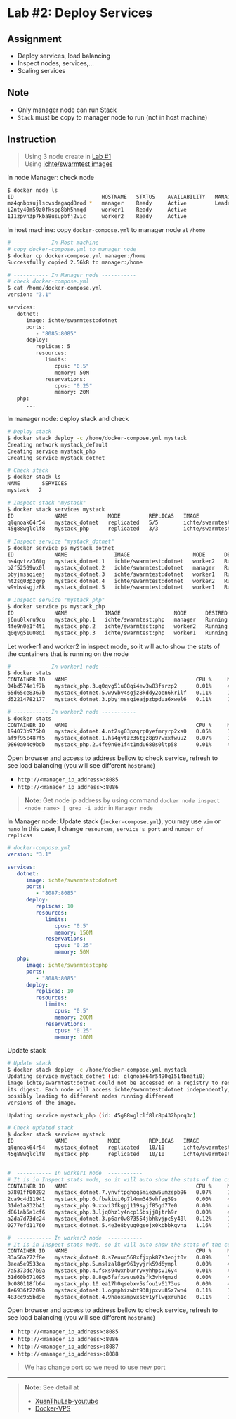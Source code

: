 # Lab #2: Deploy Services

## Assignment

-  Deploy services, load balancing
-  Inspect nodes, services,...
-  Scaling services

## Note

-  Only manager node can run Stack
-  `Stack` must be copy to manager node to run (not in host machine)

## Instruction

> Using 3 node create in [Lab #1](../Lab%20%231%3A%20Init%20and%20Manage%20Docker%20Swarm/)  
>  Using [ichte/swarmtest images](https://hub.docker.com/r/ichte/swarmtest/tags)

In node Manager: check node

```sh
$ docker node ls
ID                            HOSTNAME   STATUS    AVAILABILITY   MANAGER STATUS   ENGINE VERSION
mz4qnbpsujlscvsdagaqd8rod *   manager    Ready     Active         Leader           24.0.2
i2nty40m59z0fkspp8bh5hmqd     worker1    Ready     Active                          24.0.2
111zpvn3p7kba8usupbfj2vic     worker2    Ready     Active                          24.0.2
```

In host machine: copy `docker-compose.yml` to manager node at `/home`

```sh
# ----------- In Host machine -----------
# copy docker-compose.yml to manager node
$ docker cp docker-compose.yml manager:/home
Successfully copied 2.56kB to manager:/home

# ----------- In Manager node -----------
# check docker-compose.yml
$ cat /home/docker-compose.yml
version: "3.1"

services:
   dotnet:
      image: ichte/swarmtest:dotnet
      ports:
         - "8085:8085"
      deploy:
         replicas: 5
         resources:
            limits:
               cpus: "0.5"
               memory: 50M
            reservations:
               cpus: "0.25"
               memory: 20M
   php:
      ...
```

In manager node: deploy stack and check

```sh
# Deploy stack
$ docker stack deploy -c /home/docker-compose.yml mystack
Creating network mystack_default
Creating service mystack_php
Creating service mystack_dotnet

# Check stack
$ docker stack ls
NAME       SERVICES
mystack   2

# Inspect stack "mystack"
$ docker stack services mystack
ID             NAME             MODE         REPLICAS   IMAGE                    PORTS
qlqnoak64r54   mystack_dotnet   replicated   5/5        ichte/swarmtest:dotnet   *:8085->8085/tcp
45g88wglclf8   mystack_php      replicated   3/3        ichte/swarmtest:php      *:8086->8085/tcp

# Inspect service "mystack_dotnet"
$ docker service ps mystack_dotnet
ID             NAME               IMAGE                    NODE      DESIRED STATE   CURRENT STATE            ERROR     PORTS
hs4qvtzz36tg   mystack_dotnet.1   ichte/swarmtest:dotnet   worker2   Running         Running 9 minutes ago
b2f52509wx0l   mystack_dotnet.2   ichte/swarmtest:dotnet   manager   Running         Running 11 minutes ago
pbyjmssqieaj   mystack_dotnet.3   ichte/swarmtest:dotnet   worker1   Running         Running 7 minutes ago
nt2sg03pzqrp   mystack_dotnet.4   ichte/swarmtest:dotnet   worker2   Running         Running 9 minutes ago
w9vbv4sgjz8k   mystack_dotnet.5   ichte/swarmtest:dotnet   worker1   Running         Running 7 minutes ago

# Inspect service "mystack_php"
$ docker service ps mystack_php
ID             NAME            IMAGE                 NODE      DESIRED STATE   CURRENT STATE           ERROR     PORTS
j6nu0lxru9cu   mystack_php.1   ichte/swarmtest:php   manager   Running         Running 7 minutes ago
4fe9n0e1f4t1   mystack_php.2   ichte/swarmtest:php   worker2   Running         Running 8 minutes ago
q0qvg51u08qi   mystack_php.3   ichte/swarmtest:php   worker1   Running         Running 9 minutes ago
```

Let worker1 and worker2 in inspect mode, so it will auto show the stats of the containers that is running on the node

```sh
# ----------- In worker1 node -----------
$ docker stats
CONTAINER ID   NAME                                         CPU %     MEM USAGE / LIMIT   MEM %     NET I/O   BLOCK I/O   PIDS
04bd574e1f7b   mystack_php.3.q0qvg51u08qi4ew3w83fsrzp2      0.01%     4.613MiB / 150MiB   3.08%     0B / 0B   0B / 0B     1
65d65ce8367b   mystack_dotnet.5.w9vbv4sgjz8kddy2oen6krilf   0.11%     18.28MiB / 50MiB    36.55%    0B / 0B   0B / 0B     25
d52214782177   mystack_dotnet.3.pbyjmssqieajpzbpdua6xwel6   0.11%     18.25MiB / 50MiB    36.49%    0B / 0B   0B / 0B     25

# ----------- In worker2 node -----------
$ docker stats
CONTAINER ID   NAME                                         CPU %     MEM USAGE / LIMIT   MEM %     NET I/O   BLOCK I/O   PIDS
194073b975b0   mystack_dotnet.4.nt2sg03pzqrp0yefmryrp2xa0   0.05%     18.27MiB / 50MiB    36.53%    0B / 0B   0B / 0B     25
af9f95c487f5   mystack_dotnet.1.hs4qvtzz36tgz8p97wxxfwuu2   0.07%     18.23MiB / 50MiB    36.46%    0B / 0B   0B / 0B     25
9860a04c9bdb   mystack_php.2.4fe9n0e1f4t1mdu680s0ltp58      0.01%     4.621MiB / 150MiB   3.08%     0B / 0B   0B / 0B     1
```

Open browser and access to address bellow to check service, refresh to see load balancing (you will see different `hostname`)

-  `http://<manager_ip_address>:8085`
-  `http://<manager_ip_address>:8086`

> **Note:** Get node ip address by using command `docker node inspect <node_name> | grep -i addr` in `Manager node`

In Manager node: Update stack (`docker-compose.yml`), you may use `vim` or `nano`
In this case, I change `resources`, `service's port` and `number of replicas`

```yml
# docker-compose.yml
version: "3.1"

services:
   dotnet:
      image: ichte/swarmtest:dotnet
      ports:
         - "8087:8085"
      deploy:
         replicas: 10
         resources:
            limits:
               cpus: "0.5"
               memory: 150M
            reservations:
               cpus: "0.25"
               memory: 50M
   php:
      image: ichte/swarmtest:php
      ports:
         - "8088:8085"
      deploy:
         replicas: 10
         resources:
            limits:
               cpus: "0.5"
               memory: 200M
            reservations:
               cpus: "0.25"
               memory: 100M
```

Update stack

```sh
# Update stack
$ docker stack deploy -c /home/docker-compose.yml mystack
Updating service mystack_dotnet (id: qlqnoak64r5490q1514bnati0)
image ichte/swarmtest:dotnet could not be accessed on a registry to record
its digest. Each node will access ichte/swarmtest:dotnet independently,
possibly leading to different nodes running different
versions of the image.

Updating service mystack_php (id: 45g88wglclf8lr8p432hprq3c)

# Check updated stack
$ docker stack services mystack
ID             NAME             MODE         REPLICAS   IMAGE                    PORTS
qlqnoak64r54   mystack_dotnet   replicated   10/10      ichte/swarmtest:dotnet   *:8087->8085/tcp
45g88wglclf8   mystack_php      replicated   10/10      ichte/swarmtest:php      *:8088->8085/tcp


#  ----------- In worker1 node  -----------
# It is in Inspect stats mode, so it will auto show the stats of the containers that is running on the node
CONTAINER ID   NAME                                         CPU %     MEM USAGE / LIMIT   MEM %     NET I/O   BLOCK I/O   PIDS
b7801ff00292   mystack_dotnet.7.ynvftpghog5miezw5umzspb96   0.07%     18.04MiB / 150MiB   12.02%    0B / 0B   0B / 0B     26
2ca9c4d11941   mystack_php.6.fbakiui0p7l4mm345vhfzg59s      0.00%     4.559MiB / 200MiB   2.28%     0B / 0B   0B / 0B     1
31de1a832b41   mystack_php.9.xxvi3fkgpj119syjf85gd77e0      0.00%     4.57MiB / 200MiB    2.29%     0B / 0B   0B / 0B     1
d861ab5a1cf6   mystack_php.3.ljq0hz1y4ncp15bsjj8jtrh9r      0.00%     4.555MiB / 200MiB   2.28%     0B / 0B   0B / 0B     1
a2da7d73dc24   mystack_dotnet.3.p6ar0w873554jbhkvjpc5y40l   0.12%     17.82MiB / 150MiB   11.88%    0B / 0B   0B / 0B     26
0277efd11760   mystack_dotnet.5.4e3e8byuq0gsojx0kbbbkqvna   1.16%     17.76MiB / 150MiB   11.84%    0B / 0B   0B / 0B     26

#  ----------- In worker2 node  -----------
# It is in Inspect stats mode, so it will auto show the stats of the containers that is running on the node
CONTAINER ID   NAME                                         CPU %     MEM USAGE / LIMIT   MEM %     NET I/O   BLOCK I/O   PIDS
83a56a272f8e   mystack_dotnet.8.s7euuq568xfjxpk87s3eojt0v   0.09%     18.07MiB / 150MiB   12.05%    0B / 0B   0B / 0B     25
8aea5e9533ca   mystack_php.5.mslzal8gr961yyjrk59d6ympl      0.00%     4.551MiB / 200MiB   2.28%     0B / 0B   0B / 0B     1
7a5373dc7b9a   mystack_php.4.fsxs94wxnburryxyhhpsv16y4      0.01%     4.562MiB / 200MiB   2.28%     0B / 0B   0B / 0B     1
31d60b671095   mystack_php.8.8qe5fafxwsus02sfk3vh4qmzd      0.00%     4.555MiB / 200MiB   2.28%     0B / 0B   0B / 0B     1
9c080118fb64   mystack_php.10.ea17h0qsebxv5sfou1v6173us     0.00%     4.559MiB / 200MiB   2.28%     0B / 0B   0B / 0B     1
4e6936f2209b   mystack_dotnet.1.ogmphizwbf938jpxvu85z7wn4   0.11%     17.89MiB / 150MiB   11.93%    0B / 0B   0B / 0B     26
483cc955bd9e   mystack_dotnet.4.9haox7mpvxs6v1yflwqxruh1c   0.11%     17.85MiB / 150MiB   11.90%    0B / 0B   0B / 0B     26
```

Open browser and access to address bellow to check service, refresh to see load balancing (you will see different `hostname`)

-  `http://<manager_ip_address>:8085`
-  `http://<manager_ip_address>:8086`
-  `http://<manager_ip_address>:8087`
-  `http://<manager_ip_address>:8088`

> We has change port so we need to use new port

---

> **Note:** See detail at
>
> -  [XuanThuLab-youtube](https://www.youtube.com/watch?v=fedUjqpfT0A&ab_channel=XuanThuLab)
> -  [Docker-VPS](https://github.com/QuanBlue/Docker-VPS)
